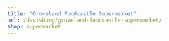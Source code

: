 ```yaml
---
title: "Groveland Foodcastle Supermarket"
url: /davisburg/groveland-foodcastle-supermarket/
shop: supermarket
---
```

